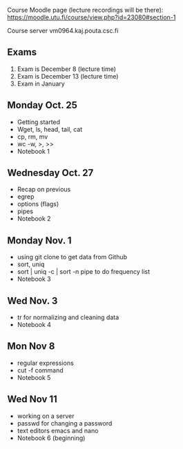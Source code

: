 Course Moodle page (lecture recordings will be there): https://moodle.utu.fi/course/view.php?id=23080#section-1 

Course server vm0964.kaj.pouta.csc.fi

## Exams
1. Exam is December 8 (lecture time)
2. Exam is December 13 (lecture time)
3. Exam in January

## Monday Oct. 25
- Getting started
- Wget, ls, head, tail, cat
- cp, rm, mv
- wc -w, >, >>
- Notebook 1

## Wednesday Oct. 27
- Recap on previous
- egrep
- options (flags)
- pipes
- Notebook 2

## Monday Nov. 1
- using git clone to get data from Github
- sort, uniq
- sort | uniq -c | sort -n pipe to do frequency list
- Notebook 3

## Wed Nov. 3
- tr for normalizing and cleaning data
- Notebook 4

## Mon Nov 8
- regular expressions
- cut -f command
- Notebook 5

## Wed Nov 11
- working on a server
- passwd for changing a password
- text editors emacs and nano
- Notebook 6 (beginning)
